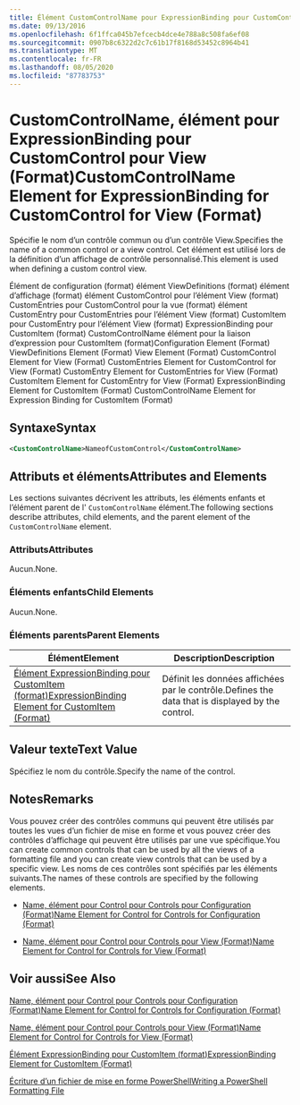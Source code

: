 ```yaml
---
title: Élément CustomControlName pour ExpressionBinding pour CustomControl pour View (format) | Microsoft Docs
ms.date: 09/13/2016
ms.openlocfilehash: 6f1ffca045b7efcecb4dce4e788a8c508fa6ef08
ms.sourcegitcommit: 0907b8c6322d2c7c61b17f8168d53452c8964b41
ms.translationtype: MT
ms.contentlocale: fr-FR
ms.lasthandoff: 08/05/2020
ms.locfileid: "87783753"
---
```

# <a name="customcontrolname-element-for-expressionbinding-for-customcontrol-for-view-format"></a><span data-ttu-id="46c1f-102">CustomControlName, élément pour ExpressionBinding pour CustomControl pour View (Format)</span><span class="sxs-lookup"><span data-stu-id="46c1f-102">CustomControlName Element for ExpressionBinding for CustomControl for View (Format)</span></span>

<span data-ttu-id="46c1f-103">Spécifie le nom d’un contrôle commun ou d’un contrôle View.</span><span class="sxs-lookup"><span data-stu-id="46c1f-103">Specifies the name of a common control or a view control.</span></span> <span data-ttu-id="46c1f-104">Cet élément est utilisé lors de la définition d’un affichage de contrôle personnalisé.</span><span class="sxs-lookup"><span data-stu-id="46c1f-104">This element is used when defining a custom control view.</span></span>

<span data-ttu-id="46c1f-105">Élément de configuration (format) élément ViewDefinitions (format) élément d’affichage (format) élément CustomControl pour l’élément View (format) CustomEntries pour CustomControl pour la vue (format) élément CustomEntry pour CustomEntries pour l’élément View (format) CustomItem pour CustomEntry pour l’élément View (format) ExpressionBinding pour CustomItem (format) CustomControlName élément pour la liaison d’expression pour CustomItem (format)</span><span class="sxs-lookup"><span data-stu-id="46c1f-105">Configuration Element (Format) ViewDefinitions Element (Format) View Element (Format) CustomControl Element for View (Format) CustomEntries Element for CustomControl for View (Format) CustomEntry Element for CustomEntries for View (Format) CustomItem Element for CustomEntry for View (Format) ExpressionBinding Element for CustomItem (Format) CustomControlName Element for Expression Binding for CustomItem (Format)</span></span>

## <a name="syntax"></a><span data-ttu-id="46c1f-106">Syntaxe</span><span class="sxs-lookup"><span data-stu-id="46c1f-106">Syntax</span></span>

```xml
<CustomControlName>NameofCustomControl</CustomControlName>
```

## <a name="attributes-and-elements"></a><span data-ttu-id="46c1f-107">Attributs et éléments</span><span class="sxs-lookup"><span data-stu-id="46c1f-107">Attributes and Elements</span></span>

<span data-ttu-id="46c1f-108">Les sections suivantes décrivent les attributs, les éléments enfants et l’élément parent de l' `CustomControlName` élément.</span><span class="sxs-lookup"><span data-stu-id="46c1f-108">The following sections describe attributes, child elements, and the parent element of the `CustomControlName` element.</span></span>

### <a name="attributes"></a><span data-ttu-id="46c1f-109">Attributs</span><span class="sxs-lookup"><span data-stu-id="46c1f-109">Attributes</span></span>

<span data-ttu-id="46c1f-110">Aucun.</span><span class="sxs-lookup"><span data-stu-id="46c1f-110">None.</span></span>

### <a name="child-elements"></a><span data-ttu-id="46c1f-111">Éléments enfants</span><span class="sxs-lookup"><span data-stu-id="46c1f-111">Child Elements</span></span>

<span data-ttu-id="46c1f-112">Aucun.</span><span class="sxs-lookup"><span data-stu-id="46c1f-112">None.</span></span>

### <a name="parent-elements"></a><span data-ttu-id="46c1f-113">Éléments parents</span><span class="sxs-lookup"><span data-stu-id="46c1f-113">Parent Elements</span></span>

|<span data-ttu-id="46c1f-114">Élément</span><span class="sxs-lookup"><span data-stu-id="46c1f-114">Element</span></span>|<span data-ttu-id="46c1f-115">Description</span><span class="sxs-lookup"><span data-stu-id="46c1f-115">Description</span></span>|
|-------------|-----------------|
|[<span data-ttu-id="46c1f-116">Élément ExpressionBinding pour CustomItem (format)</span><span class="sxs-lookup"><span data-stu-id="46c1f-116">ExpressionBinding Element for CustomItem (Format)</span></span>](./expressionbinding-element-for-customitem-for-controls-for-configuration-format.md)|<span data-ttu-id="46c1f-117">Définit les données affichées par le contrôle.</span><span class="sxs-lookup"><span data-stu-id="46c1f-117">Defines the data that is displayed by the control.</span></span>|

## <a name="text-value"></a><span data-ttu-id="46c1f-118">Valeur texte</span><span class="sxs-lookup"><span data-stu-id="46c1f-118">Text Value</span></span>

<span data-ttu-id="46c1f-119">Spécifiez le nom du contrôle.</span><span class="sxs-lookup"><span data-stu-id="46c1f-119">Specify the name of the control.</span></span>

## <a name="remarks"></a><span data-ttu-id="46c1f-120">Notes</span><span class="sxs-lookup"><span data-stu-id="46c1f-120">Remarks</span></span>

<span data-ttu-id="46c1f-121">Vous pouvez créer des contrôles communs qui peuvent être utilisés par toutes les vues d’un fichier de mise en forme et vous pouvez créer des contrôles d’affichage qui peuvent être utilisés par une vue spécifique.</span><span class="sxs-lookup"><span data-stu-id="46c1f-121">You can create common controls that can be used by all the views of a formatting file and you can create view controls that can be used by a specific view.</span></span> <span data-ttu-id="46c1f-122">Les noms de ces contrôles sont spécifiés par les éléments suivants.</span><span class="sxs-lookup"><span data-stu-id="46c1f-122">The names of these controls are specified by the following elements.</span></span>

- [<span data-ttu-id="46c1f-123">Name, élément pour Control pour Controls pour Configuration (Format)</span><span class="sxs-lookup"><span data-stu-id="46c1f-123">Name Element for Control for Controls for Configuration (Format)</span></span>](./name-element-for-control-for-controls-for-configuration-format.md)

- [<span data-ttu-id="46c1f-124">Name, élément pour Control pour Controls pour View (Format)</span><span class="sxs-lookup"><span data-stu-id="46c1f-124">Name Element for Control for Controls for View (Format)</span></span>](./name-element-for-control-for-controls-for-view-format.md)

## <a name="see-also"></a><span data-ttu-id="46c1f-125">Voir aussi</span><span class="sxs-lookup"><span data-stu-id="46c1f-125">See Also</span></span>

[<span data-ttu-id="46c1f-126">Name, élément pour Control pour Controls pour Configuration (Format)</span><span class="sxs-lookup"><span data-stu-id="46c1f-126">Name Element for Control for Controls for Configuration (Format)</span></span>](./name-element-for-control-for-controls-for-configuration-format.md)

[<span data-ttu-id="46c1f-127">Name, élément pour Control pour Controls pour View (Format)</span><span class="sxs-lookup"><span data-stu-id="46c1f-127">Name Element for Control for Controls for View (Format)</span></span>](./name-element-for-control-for-controls-for-view-format.md)

[<span data-ttu-id="46c1f-128">Élément ExpressionBinding pour CustomItem (format)</span><span class="sxs-lookup"><span data-stu-id="46c1f-128">ExpressionBinding Element for CustomItem (Format)</span></span>](./expressionbinding-element-for-customitem-for-controls-for-configuration-format.md)

[<span data-ttu-id="46c1f-129">Écriture d’un fichier de mise en forme PowerShell</span><span class="sxs-lookup"><span data-stu-id="46c1f-129">Writing a PowerShell Formatting File</span></span>](./writing-a-powershell-formatting-file.md)
